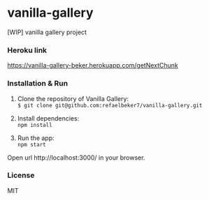 # vanilla-gallery
[WIP] vanilla gallery project


### Heroku link
https://vanilla-gallery-beker.herokuapp.com/getNextChunk


### Installation & Run

1. Clone the repository of Vanilla Gallery: <br />
```$ git clone git@github.com:refaelbeker7/vanilla-gallery.git```

2. Install dependencies: <br />
```npm install```

3. Run the app: <br />
```npm start```

Open url http://localhost:3000/ in your browser.

### License
MIT


